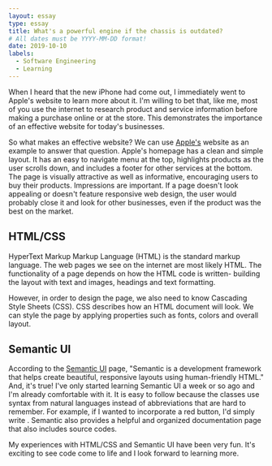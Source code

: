 ```yaml
---
layout: essay
type: essay
title: What's a powerful engine if the chassis is outdated?
# All dates must be YYYY-MM-DD format!
date: 2019-10-10
labels:
  - Software Engineering
  - Learning
---
```


When I heard that the new iPhone had come out, I immediately went to Apple's website to learn more about it. I'm willing to bet that, like me, most of you use the internet to research product and service information before making a purchase online or at the store. This demonstrates the importance of an effective website for today's businesses.

So what makes an effective website? We can use <a href="https://www.apple.com/">Apple's</a> website as an example to answer that question. Apple's homepage has a clean and simple layout. It has an easy to navigate menu at the top, highlights products as the user scrolls down, and includes a footer for other services at the bottom. The page is visually attractive as well as informative, encouraging users to buy their products. Impressions are important. If a page doesn't look appealing or doesn't feature responsive web design, the user would probably close it and look for other businesses, even if the product was the best on the market.

<h2>HTML/CSS</h2>

HyperText Markup Markup Language (HTML) is the standard markup language. The web pages we see on the internet are most likely HTML. The functionality of a page depends on how the HTML code is written- building the layout with text and images, headings and text formatting. 

However, in order to design the page, we also need to know Cascading Style Sheets (CSS). CSS describes how an HTML document will look. We can style the page by applying properties such as fonts, colors and overall layout.

<h2>Semantic UI</h2>

According to the <a href="https://semantic-ui.com/">Semantic UI</a> page, "Semantic is a development framework that helps create beautiful, responsive layouts using human-friendly HTML." And, it's true! I've only started learning Semantic UI a week or so ago and I'm already comfortable with it. It is easy to follow because the classes use syntax from natural languages instead of abbreviations that are hard to remember. For example, if I wanted to incorporate a red button, I'd simply write <!--<button class="ui red button"></button>"</-->. Semantic also provides a helpful and organized documentation page that also includes source codes.

My experiences with HTML/CSS and Semantic UI have been very fun. It's exciting to see code come to life and I look forward to learning more.

